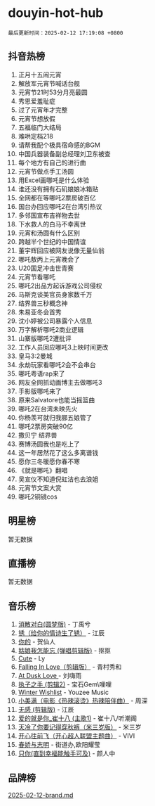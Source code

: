 # douyin-hot-hub

`最后更新时间：2025-02-12 17:19:08 +0800`

## 抖音热榜

1. 正月十五闹元宵
1. 解放军元宵节喊话台舰
1. 元宵节21时53分月亮最圆
1. 秀恩爱羞耻症
1. 过了元宵年才完整
1. 元宵节想放假
1. 五福临门大结局
1. 难哄定档218
1. 请帮我配个极具宿命感的BGM
1. 中国兵器装备副总经理刘卫东被查
1. 每个地方有自己的进行曲
1. 元宵节做点手工汤圆
1. 用Excel画哪吒是什么体验
1. 谁还没有拥有石矶娘娘冰箱贴
1. 全网都在等哪吒2票房破百亿
1. 国台办回应哪吒2在台湾引热议
1. 多邻国宣布吉祥物去世
1. 下水救人的白马不幸离世
1. 元宵和汤圆有什么区别
1. 跨越半个世纪的中国情谊
1. 董宇辉回应被网友说像无量仙翁
1. 哪吒敖丙上元宵晚会了
1. U20国足冲击世青赛
1. 元宵节看哪吒
1. 哪吒2出品方起诉游戏公司侵权
1. 马斯克谈美官员身家数千万
1. 结界兽三秒概念神
1. 朱易亚冬会首秀
1. 沈小婷被公司暴露个人信息
1. 万字解析哪吒2商业逻辑
1. 山寨版哪吒2遭批评
1. 工作人员回应哪吒3上映时间更改
1. 皇马3:2曼城
1. 永劫玩家看哪吒2会不会串台
1. 哪吒粤语rap来了
1. 网友全网抓动画博主去做哪吒3
1. 手影版哪吒来了
1. 原来Salvatore也能当摇篮曲
1. 哪吒2在台湾未映先火
1. 你杨羡可就归我郦五娘管了
1. 哪吒2票房突破90亿
1. 撒贝宁 结界兽
1. 赛博汤圆我也是吃上了
1. 这一年居然花了这么多离谱钱
1. 愿你三冬暖愿你春不寒
1. 《就是哪吒》翻唱
1. 吴宣仪不知道倪虹洁也去浪姐
1. 元宵节文案大赏
1. 哪吒2铜镜cos

## 明星榜

暂无数据

## 直播榜

暂无数据

## 音乐榜

1. [消散对白(圆梦版)](https://sf5-hl-cdn-tos.douyinstatic.com/obj/tos-cn-ve-2774/og4jB5I5IizzoZVAAAzWgBMAsMDWoArfwBOiFs) - 丁禹兮
1. [锈（给你的情诗生了锈）](https://sf5-hl-cdn-tos.douyinstatic.com/obj/tos-cn-ve-2774/o8a1PBtVqIYbPEGK6e5A4egedVMdm3fCIz6bbE) - 江辰
1. [你的](https://sf5-hl-cdn-tos.douyinstatic.com/obj/tos-cn-ve-2774/oYuIeKf42jB7sEV6B2upMdpYAgfrQWj0FeRegh) - 贺仙人
1. [姑娘我怎能忘 (弹唱剪辑版)](https://sf5-hl-cdn-tos.douyinstatic.com/obj/tos-cn-ve-2774/okamwrBGEMz6illuEofAsMV4yzF5tVWbBiA5AI) - 抠抠
1. [Cute](https://sf5-hl-cdn-tos.douyinstatic.com/obj/tos-cn-ve-2774/o4IbIzHWKAAB4wsS5qMBRiiAlEBGTpQRNfFvuo) - Ly
1. [Falling In Love（剪辑版）](https://sf6-cdn-tos.douyinstatic.com/obj/tos-cn-ve-2774/o8ajpA8zzgBPahbBIO8AcKGBLJezFCRd1wfP9f) - 青村秀和
1. [ At Dusk  Love ](https://sf6-cdn-tos.douyinstatic.com/obj/tos-cn-ve-2774/o8CrpCf5CaYgI4ZrtQgMQAFEfuGqNnRSDQAPBc) - 刘嗨雨
1. [执子之手 (剪辑2)](https://sf5-hl-cdn-tos.douyinstatic.com/obj/tos-cn-ve-2774/oUoZLQjCc31XzqsBnBQUNgeKtYPBcgbFDwtfcu) - 宝石Gem\哩哩
1. [Winter Wishlist](https://sf5-hl-cdn-tos.douyinstatic.com/obj/tos-cn-ve-2774/oIIgUOeamCFCVAzxN6MFRLIBlLGpUqQxeeHrLE) - Youzee Music
1. [小美满（电影《热辣滚烫》热辣陪伴曲）](https://sf3-cdn-tos.douyinstatic.com/obj/tos-cn-ve-2774/o0GAn2lSgfZIDUgtevCGDQYnFg4CwnrBaxbTZL) - 周深
1. [无感 (剪辑版)](https://sf5-hl-cdn-tos.douyinstatic.com/obj/tos-cn-ve-2774/o0eIsUzJBDlQaQFC5OFlgbMEZC1TFYBftOBn6p) - 江辰
1. [爱的就是你_崔十八 (主歌1)](https://sf5-hl-cdn-tos.douyinstatic.com/obj/tos-cn-ve-2774/oI5BO5DhFZ6UTcNCnZaOCBLtZ7WIMQGfgnXf5E) - 崔十八/听潮阁
1. [天冷了你要记得穿秋裤（米三岁版）](https://sf5-hl-cdn-tos.douyinstatic.com/obj/tos-cn-ve-2774/oQlIwVIDWiZ6BQilAorS7MA0AgCkQDvcZAdm1) - 米三岁
1. [开心往前飞（开心超人联盟主题曲）](https://sf5-hl-cdn-tos.douyinstatic.com/obj/tos-cn-ve-2774/9d8fb7c82cf1421fb93a9fe925275e0a) - VIVI
1. [春娇与志明](https://sf6-cdn-tos.douyinstatic.com/obj/tos-cn-ve-2774/e530d8fceb7044b39707d7f9ff54add1) - 街道办,欧阳耀莹
1. [只你(直到幸福能触手可及)](https://sf5-hl-cdn-tos.douyinstatic.com/obj/tos-cn-ve-2774/o0lBkRDzFTeaVSUz3ZZSCBVtZ5DIMQGfgmEAuE) - 颜人中

## 品牌榜

[2025-02-12-brand.md](2025-02-12-brand.md)
